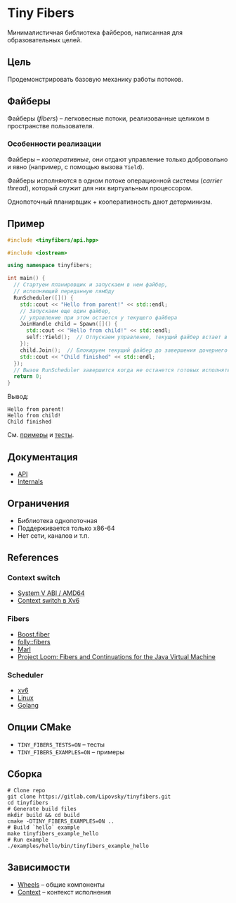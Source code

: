 # Tiny Fibers

Минималистичная библиотека файберов, написанная для образовательных целей.

## Цель

Продемонстрировать базовую механику работы потоков.

## Файберы

Файберы (_fibers_) – легковесные потоки, реализованные целиком в пространстве пользователя.

### Особенности реализации

Файберы – _кооперативные_, они отдают управление только добровольно и явно (например, с помощью вызова `Yield`).

Файберы исполняются в одном потоке операционной системы (_carrier thread_), который служит для них виртуальным процессором.

Однопоточный планирвщик + кооперативность дают детерминизм.

## Пример

```cpp
#include <tinyfibers/api.hpp>

#include <iostream>

using namespace tinyfibers;

int main() {
  // Стартуем планировщик и запускаем в нем файбер,
  // исполняющий переданную лямбду
  RunScheduler([]() {
    std::cout << "Hello from parent!" << std::endl;
    // Запускаем еще один файбер,
    // управление при этом остается у текущего файбера
    JoinHandle child = Spawn([]() {
      std::cout << "Hello from child!" << std::endl;
      self::Yield();  // Отпускаем управление, текущий файбер встает в конец очереди планировщика
    });
    child.Join();  // Блокируем текущий файбер до завершения дочернего
    std::cout << "Child finished" << std::endl;
  });
  // Вызов RunScheduler завершится когда не останется готовых исполняться файберов
  return 0;
}
```

Вывод:
```
Hello from parent!
Hello from child!
Child finished
```

См. [примеры](/examples) и [тесты](/tests/fibers.cpp).

## Документация

- [API](/docs/api.md)
- [Internals](/docs/internals.md)

## Ограничения 

- Библиотека однопоточная
- Поддерживается только x86-64
- Нет сети, каналов и т.п.

## References

### Context switch

- [System V ABI / AMD64](https://www.uclibc.org/docs/psABI-x86_64.pdf)
- [Context switch в Xv6](https://github.com/mit-pdos/xv6-public/blob/master/swtch.S)

### Fibers

- [Boost.fiber](https://github.com/boostorg/fiber)
- [folly::fibers](https://github.com/facebook/folly/blob/master/folly/fibers/README.md)
- [Marl](https://github.com/google/marl/)  
- [Project Loom: Fibers and Continuations for the Java Virtual Machine](https://cr.openjdk.java.net/~rpressler/loom/Loom-Proposal.html)

### Scheduler

- [xv6](https://github.com/mit-pdos/xv6-public/blob/eeb7b415dbcb12cc362d0783e41c3d1f44066b17/proc.c#L323)
- [Linux](https://github.com/torvalds/linux/blob/291009f656e8eaebbdfd3a8d99f6b190a9ce9deb/kernel/sched/core.c#L4921)
- [Golang](https://golang.org/src/runtime/proc.go)

## Опции CMake

- `TINY_FIBERS_TESTS=ON` – тесты
- `TINY_FIBERS_EXAMPLES=ON` – примеры

## Сборка

```shell
# Clone repo
git clone https://gitlab.com/Lipovsky/tinyfibers.git
cd tinyfibers
# Generate build files
mkdir build && cd build
cmake -DTINY_FIBERS_EXAMPLES=ON ..
# Build `hello` example
make tinyfibers_example_hello
# Run example
./examples/hello/bin/tinyfibers_example_hello
```

## Зависимости

- [Wheels](https://gitlab.com/Lipovsky/wheels) – общие компоненты
- [Context](https://gitlab.com/Lipovsky/context) – контекст исполнения
